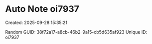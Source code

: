 ﻿# Auto Note oi7937
Created: 2025-09-28 15:35:21

Random GUID: 38f72a17-a8cb-46b2-9a15-cb5d635af923
Unique ID: oi7937
